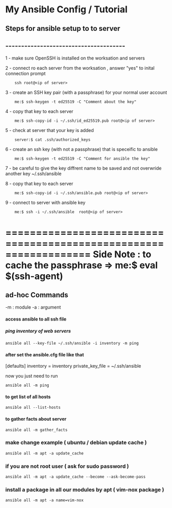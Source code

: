 # My Ansible Config / Tutorial



## Steps for ansible setup to to server
## --------------------------------------
1 - make sure OpenSSH is installed on the worksation and servers

2 - connect ro each server from the worksation , 
    answer "yes" to inital connection prompt

        ssh root@<ip of server>

3 - create an SSH key pair (with a passphrase) for your normal user account
     
        me:$ ssh-keygen -t ed25519 -C "Comment about the key"
    

4 - copy that key to each server
        
        me:$ ssh-copy-id -i ~/.ssh/id_ed25519.pub root@<ip of server>


5 - check at server that your key is added
        
        server:$ cat .ssh/authorized_keys 
        

6 - create an ssh key  (with not a passphrase) that is speceific to ansible 
        
        me:$ ssh-keygen -t ed25519 -C "Comment for ansible the key"


7 - be careful to give the key diffrent name to be saved and 
    not overwride another key ~/.ssh/ansible
        

8 - copy that key to each server
    
        me:$ ssh-copy-id -i ~/.ssh/ansible.pub root@<ip of server>


9 - connect to server with ansible key
        
        me:$ ssh -i ~/.ssh/ansible  root@<ip of server>






==================================================================
Side Note : to cache the passphrase =>  me:$ eval $(ssh-agent)
==================================================================


## ad-hoc Commands

-m : module
-a : argument

#### access ansible to all ssh file  

##### ping inventory of web servers

    ansible all --key-file ~/.ssh/ansible -i inventory -m ping

#### after set the ansible.cfg file like that 
[defaults]
inventory = inventory
private_key_file = ~/.ssh/ansible

now you just need to run 
  
    ansible all -m ping


#### to get list of all hosts
    
    ansible all --list-hosts


#### to gather facts about server
    
    ansible all -m gather_facts
   
### make change example ( ubuntu / debian   update cache )

    ansible all -m apt -a update_cache 
    
### if you are not root user  ( ask for sudo password )

    ansible all -m apt -a update_cache --become --ask-become-pass

       

### install a package in all our modules by apt  ( vim-nox package ) 

    ansible all -m apt -a name=vim-nox 
    
